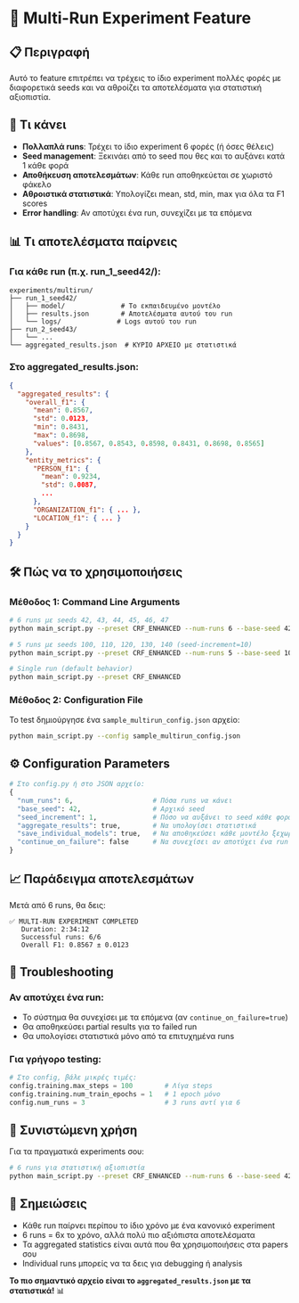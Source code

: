 # 🚀 Multi-Run Experiment Feature

## 📋 Περιγραφή

Αυτό το feature επιτρέπει να τρέχεις το ίδιο experiment πολλές φορές με διαφορετικά seeds και να αθροίζει τα αποτελέσματα για στατιστική αξιοπιστία.

## 🎯 Τι κάνει

- **Πολλαπλά runs**: Τρέχει το ίδιο experiment 6 φορές (ή όσες θέλεις)
- **Seed management**: Ξεκινάει από το seed που θες και το αυξάνει κατά 1 κάθε φορά
- **Αποθήκευση αποτελεσμάτων**: Κάθε run αποθηκεύεται σε χωριστό φάκελο
- **Αθροιστικά στατιστικά**: Υπολογίζει mean, std, min, max για όλα τα F1 scores
- **Error handling**: Αν αποτύχει ένα run, συνεχίζει με τα επόμενα

## 📊 Τι αποτελέσματα παίρνεις

### Για κάθε run (π.χ. run_1_seed42/):
```
experiments/multirun/
├── run_1_seed42/
│   ├── model/              # Το εκπαιδευμένο μοντέλο
│   ├── results.json        # Αποτελέσματα αυτού του run
│   └── logs/              # Logs αυτού του run
├── run_2_seed43/
│   └── ...
└── aggregated_results.json  # ΚΥΡΙΟ ΑΡΧΕΙΟ με στατιστικά
```

### Στο aggregated_results.json:
```json
{
  "aggregated_results": {
    "overall_f1": {
      "mean": 0.8567,
      "std": 0.0123,
      "min": 0.8431,
      "max": 0.8698,
      "values": [0.8567, 0.8543, 0.8598, 0.8431, 0.8698, 0.8565]
    },
    "entity_metrics": {
      "PERSON_f1": {
        "mean": 0.9234,
        "std": 0.0087,
        ...
      },
      "ORGANIZATION_f1": { ... },
      "LOCATION_f1": { ... }
    }
  }
}
```

## 🛠️ Πώς να το χρησιμοποιήσεις

### Μέθοδος 1: Command Line Arguments

```bash
# 6 runs με seeds 42, 43, 44, 45, 46, 47
python main_script.py --preset CRF_ENHANCED --num-runs 6 --base-seed 42

# 5 runs με seeds 100, 110, 120, 130, 140 (seed-increment=10)
python main_script.py --preset CRF_ENHANCED --num-runs 5 --base-seed 100 --seed-increment 10

# Single run (default behavior)
python main_script.py --preset CRF_ENHANCED
```

### Μέθοδος 2: Configuration File

Το test δημιούργησε ένα `sample_multirun_config.json` αρχείο:

```bash
python main_script.py --config sample_multirun_config.json
```

## ⚙️ Configuration Parameters

```python
# Στο config.py ή στο JSON αρχείο:
{
  "num_runs": 6,                    # Πόσα runs να κάνει
  "base_seed": 42,                  # Αρχικό seed
  "seed_increment": 1,              # Πόσο να αυξάνει το seed κάθε φορά
  "aggregate_results": true,        # Να υπολογίσει στατιστικά
  "save_individual_models": true,   # Να αποθηκεύσει κάθε μοντέλο ξεχωριστά
  "continue_on_failure": false      # Να συνεχίσει αν αποτύχει ένα run
}
```

## 📈 Παράδειγμα αποτελεσμάτων

Μετά από 6 runs, θα δεις:

```
✅ MULTI-RUN EXPERIMENT COMPLETED
   Duration: 2:34:12
   Successful runs: 6/6
   Overall F1: 0.8567 ± 0.0123
```

## 🔧 Troubleshooting

### Αν αποτύχει ένα run:
- Το σύστημα θα συνεχίσει με τα επόμενα (αν `continue_on_failure=true`)
- Θα αποθηκεύσει partial results για το failed run
- Θα υπολογίσει στατιστικά μόνο από τα επιτυχημένα runs

### Για γρήγορο testing:
```python
# Στο config, βάλε μικρές τιμές:
config.training.max_steps = 100        # Λίγα steps
config.training.num_train_epochs = 1   # 1 epoch μόνο
config.num_runs = 3                    # 3 runs αντί για 6
```

## 🎯 Συνιστώμενη χρήση

Για τα πραγματικά experiments σου:

```bash
# 6 runs για στατιστική αξιοπιστία
python main_script.py --preset CRF_ENHANCED --num-runs 6 --base-seed 42 --output-dir ./final_experiments
```

## 📝 Σημειώσεις

- Κάθε run παίρνει περίπου το ίδιο χρόνο με ένα κανονικό experiment
- 6 runs = 6x το χρόνο, αλλά πολύ πιο αξιόπιστα αποτελέσματα
- Τα aggregated statistics είναι αυτά που θα χρησιμοποιήσεις στα papers σου
- Individual runs μπορείς να τα δεις για debugging ή analysis

**Το πιο σημαντικό αρχείο είναι το `aggregated_results.json` με τα στατιστικά!** 📊
